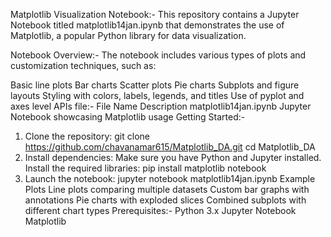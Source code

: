 Matplotlib Visualization Notebook:-
This repository contains a Jupyter Notebook titled matplotlib14jan.ipynb that demonstrates the use of Matplotlib, a popular Python library for data visualization.

Notebook Overview:-
The notebook includes various types of plots and customization techniques, such as:

Basic line plots
Bar charts
Scatter plots
Pie charts
Subplots and figure layouts
Styling with colors, labels, legends, and titles
Use of pyplot and axes level APIs
file:-
File Name	Description
matplotlib14jan.ipynb	Jupyter Notebook showcasing Matplotlib usage
Getting Started:-
1. Clone the repository:
git clone https://github.com/chavanamar615/Matplotlib_DA.git
cd Matplotlib_DA
2. Install dependencies:
Make sure you have Python and Jupyter installed. Install the required libraries:
pip install matplotlib notebook
3. Launch the notebook:
jupyter notebook matplotlib14jan.ipynb
Example Plots
Line plots comparing multiple datasets
Custom bar graphs with annotations
Pie charts with exploded slices
Combined subplots with different chart types
Prerequisites:-
Python 3.x
Jupyter Notebook
Matplotlib
